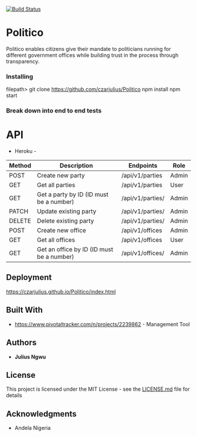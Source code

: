 [![Build Status](https://travis-ci.org/czarjulius/Politico.svg?branch=develop)](https://travis-ci.org/czarjulius/Politico)

# Politico
Politico enables citizens give their mandate to politicians running for different government offices while building trust in the process through transparency.



### Installing

filepath> git clone https://github.com/czarjulius/Politico
npm install 
npm start



### Break down into end to end tests

# API

- Heroku - 

 | Method | Description | Endpoints      | Role |
 | ------ | ----------- | -------------- | ---- |
 | POST |Create new party  | /api/v1/parties| Admin |
 | GET | Get all parties  | /api/v1/parties | User |
 | GET | Get a party  by ID (ID must be a number) | /api/v1/parties/ | Admin |
 | PATCH | Update existing party  | /api/v1/parties/ | Admin |
 | DELETE | Delete existing party  | /api/v1/parties/ | Admin |
 | POST |Create new office  | /api/v1/offices| Admin |
 | GET | Get all offices  | /api/v1/offices | User |
 | GET | Get an office  by ID (ID must be a number) | /api/v1/offices/ | Admin |



## Deployment

https://czarjulius.github.io/Politico/index.html

## Built With

* https://www.pivotaltracker.com/n/projects/2239862 - Management Tool


## Authors

* **Julius Ngwu**


## License

This project is licensed under the MIT License - see the [LICENSE.md](LICENSE.md) file for details

## Acknowledgments


* Andela Nigeria

